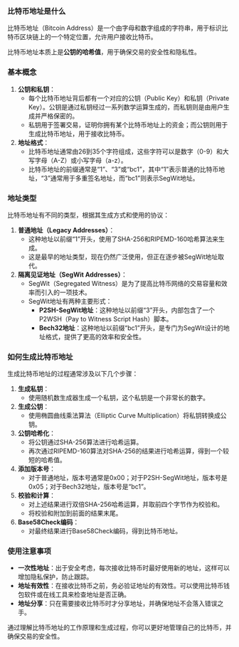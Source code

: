 ### 比特币地址是什么

比特币地址（Bitcoin Address）是一个由字母和数字组成的字符串，用于标识比特币区块链上的一个特定位置，允许用户接收比特币。

比特币地址本质上是**公钥的哈希值**，用于确保交易的安全性和隐私性。

### 基本概念

1. **公钥和私钥**：
    - 每个比特币地址背后都有一个对应的公钥（Public Key）和私钥（Private Key）。公钥是通过私钥经过一系列数学运算生成的，而私钥则是由用户生成并严格保密的。
    - 私钥用于签署交易，证明你拥有某个比特币地址上的资金；而公钥则用于生成比特币地址，用于接收比特币。
2. **地址格式**：
    - 比特币地址通常由26到35个字符组成，这些字符可以是数字（0-9）和大写字母（A-Z）或小写字母（a-z）。
    - 比特币地址的前缀通常是“1”、“3”或“bc1”，其中“1”表示普通的比特币地址，“3”通常用于多重签名地址，而“bc1”则表示SegWit地址。

### 地址类型

比特币地址有不同的类型，根据其生成方式和使用的协议：

1. **普通地址（Legacy Addresses）**：
    - 这种地址以前缀“1”开头，使用了SHA-256和RIPEMD-160哈希算法来生成。
    - 这是最早的地址类型，现在仍然广泛使用，但正在逐步被SegWit地址取代。
2. **隔离见证地址（SegWit Addresses）**：
    - SegWit（Segregated Witness）是为了提高比特币网络的交易容量和效率而引入的一项技术。
    - SegWit地址有两种主要形式：
        - **P2SH-SegWit地址**：这种地址以前缀“3”开头，内部包含了一个P2WSH（Pay to Witness Script Hash）脚本。
        - **Bech32地址**：这种地址以前缀“bc1”开头，是专门为SegWit设计的地址格式，提供了更高的效率和安全性。

### 如何生成比特币地址

生成比特币地址的过程通常涉及以下几个步骤：

1. **生成私钥**：
    - 使用随机数生成器生成一个私钥，这个私钥是一个非常长的数字。
2. **生成公钥**：
    - 使用椭圆曲线乘法算法（Elliptic Curve Multiplication）将私钥转换成公钥。
3. **公钥哈希化**：
    - 将公钥通过SHA-256算法进行哈希运算。
    - 再次通过RIPEMD-160算法对SHA-256的结果进行哈希运算，得到一个较短的哈希值。
4. **添加版本号**：
    - 对于普通地址，版本号通常是0x00；对于P2SH-SegWit地址，版本号是0x05；对于Bech32地址，版本号是“bc1”。
5. **校验和计算**：
    - 对上述结果进行双倍SHA-256哈希运算，并取前四个字节作为校验和。
    - 将校验和附加到前面的结果末尾。
6. **Base58Check编码**：
    - 对最终结果进行Base58Check编码，得到比特币地址。

### 使用注意事项

- **一次性地址**：出于安全考虑，每次接收比特币时最好使用新的地址，这样可以增加隐私保护，防止跟踪。
- **地址有效性**：在接收比特币之前，务必验证地址的有效性。可以使用比特币钱包软件或在线工具来检查地址是否正确。
- **地址分享**：只在需要接收比特币时才分享地址，并确保地址不会落入错误之手。

通过理解比特币地址的工作原理和生成过程，你可以更好地管理自己的比特币，并确保交易的安全性。